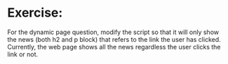 # Exercise: 
For the dynamic page question, modify the script so that it will only show the news (both h2 and p block) that refers to the link the user has clicked. Currently, the web page shows all the news regardless the user clicks the link or not.  
